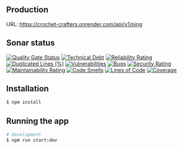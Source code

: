 ## Production

URL: https://crochet-crafters.onrender.com/api/v1/ping

## Sonar status

[![Quality Gate Status](https://sonarcloud.io/api/project_badges/measure?project=EzequielBurgosL_ddd-final-project&metric=alert_status)](https://sonarcloud.io/summary/new_code?id=EzequielBurgosL_ddd-final-project)
[![Technical Debt](https://sonarcloud.io/api/project_badges/measure?project=EzequielBurgosL_ddd-final-project&metric=sqale_index)](https://sonarcloud.io/summary/new_code?id=EzequielBurgosL_ddd-final-project)
[![Reliability Rating](https://sonarcloud.io/api/project_badges/measure?project=EzequielBurgosL_ddd-final-project&metric=reliability_rating)](https://sonarcloud.io/summary/new_code?id=EzequielBurgosL_ddd-final-project)
[![Duplicated Lines (%)](https://sonarcloud.io/api/project_badges/measure?project=EzequielBurgosL_ddd-final-project&metric=duplicated_lines_density)](https://sonarcloud.io/summary/new_code?id=EzequielBurgosL_ddd-final-project)
[![Vulnerabilities](https://sonarcloud.io/api/project_badges/measure?project=EzequielBurgosL_ddd-final-project&metric=vulnerabilities)](https://sonarcloud.io/summary/new_code?id=EzequielBurgosL_ddd-final-project)
[![Bugs](https://sonarcloud.io/api/project_badges/measure?project=EzequielBurgosL_ddd-final-project&metric=bugs)](https://sonarcloud.io/summary/new_code?id=EzequielBurgosL_ddd-final-project)
[![Security Rating](https://sonarcloud.io/api/project_badges/measure?project=EzequielBurgosL_ddd-final-project&metric=security_rating)](https://sonarcloud.io/summary/new_code?id=EzequielBurgosL_ddd-final-project)
[![Maintainability Rating](https://sonarcloud.io/api/project_badges/measure?project=EzequielBurgosL_ddd-final-project&metric=sqale_rating)](https://sonarcloud.io/summary/new_code?id=EzequielBurgosL_ddd-final-project)
[![Code Smells](https://sonarcloud.io/api/project_badges/measure?project=EzequielBurgosL_ddd-final-project&metric=code_smells)](https://sonarcloud.io/summary/new_code?id=EzequielBurgosL_ddd-final-project)
[![Lines of Code](https://sonarcloud.io/api/project_badges/measure?project=EzequielBurgosL_ddd-final-project&metric=ncloc)](https://sonarcloud.io/summary/new_code?id=EzequielBurgosL_ddd-final-project)
[![Coverage](https://sonarcloud.io/api/project_badges/measure?project=EzequielBurgosL_ddd-final-project&metric=coverage)](https://sonarcloud.io/summary/new_code?id=EzequielBurgosL_ddd-final-project)

## Installation

```bash
$ npm install
```

## Running the app

```bash
# development
$ npm run start:dev
```
